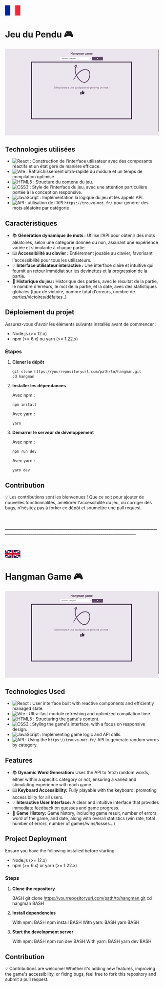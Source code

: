 
![FR flag](/public/readme-assets/fr-flag.png)

# Jeu du Pendu 🎮

![GIF du jeu](/public/readme-assets/presentation-hangman-game.gif)

## Technologies utilisées

- ![React](https://img.shields.io/badge/-React.js-61DAFB?style=flat&logo=react&logoColor=black) : Construction de l'interface utilisateur avec des composants réactifs et un état géré de manière efficace.
- ![Vite](https://img.shields.io/badge/-Vite-646CFF?style=flat&logo=vite&logoColor=white) : Rafraîchissement ultra-rapide du module et un temps de compilation optimisé.
- ![HTML5](https://img.shields.io/badge/-HTML5-E34F26?style=flat&logo=html5&logoColor=white) : Structure du contenu du jeu.
- ![CSS3](https://img.shields.io/badge/-CSS3-1572B6?style=flat&logo=css3&logoColor=white) : Style de l'interface du jeu, avec une attention particulière portée à la conception responsive.
- ![JavaScript](https://img.shields.io/badge/-JavaScript-F7DF1E?style=flat&logo=javascript&logoColor=black) : Implémentation la logique du jeu et les appels API.
- ![API](https://img.shields.io/badge/-API-0A0A0A?style=flat&logo=swagger&logoColor=white) : utilisation de l'API `https://trouve-mot.fr/` pour générer des mots aléatoire par catégorie

## Caractéristiques

- 📚 **Génération dynamique de mots :** Utilise l'API  pour obtenir des mots aléatoires, selon une catégorie donnée ou non, assurant une expérience variée et stimulante à chaque partie.
- ⌨️ **Accessibilité au clavier :** Entièrement jouable au clavier, favorisant l'accessibilité pour tous les utilisateurs.
- 💡 **Interface utilisateur interactive :** Une interface claire et intuitive qui fournit un retour immédiat sur les devinettes et la progression de la partie.
- 📖 **Historique du jeu :** Historique des parties, avec le résultat de la partie, le nombre d'erreurs, le mot de la partie, et la date, avec des statistiques globales (taux de victoire, nombre total d'erreurs, nombre de parties/victoires/défaites..)

## Déploiement du projet

Assurez-vous d'avoir les éléments suivants installés avant de commencer :
- Node.js (>= 12.x)
- npm (>= 6.x) ou yarn (>= 1.22.x)

### Étapes

1. **Cloner le dépôt**

   ```
   git clone https://yourrepositoryurl.com/path/to/hangman.git
   cd hangman
   ```

2. **Installer les dépendances**

   Avec npm :
   ```
   npm install
   ```
   Avec yarn :
   ```
   yarn
   ```

3. **Démarrer le serveur de développement**

   Avec npm :
   ```
   npm run dev
   ```
   Avec yarn :
   ```
   yarn dev
   ```

## Contribution

💡 Les contributions sont les bienvenues ! Que ce soit pour ajouter de nouvelles fonctionnalités, améliorer l'accessibilité du jeu, ou corriger des bugs, n'hésitez pas à forker ce dépôt et soumettre une pull request.

<br>
<br>
_________________________________________________________________________________________________________________________________________________
<br>
<br>
<br>


![UK flag](/public/readme-assets/uk-flag.png)
# Hangman Game 🎮

![Game GIF](/public/presentation-hangman-game.gif)

## Technologies Used

- ![React](https://img.shields.io/badge/-React.js-61DAFB?style=flat&logo=react&logoColor=black) : User interface built with reactive components and efficiently managed state.
- ![Vite](https://img.shields.io/badge/-Vite-646CFF?style=flat&logo=vite&logoColor=white) : Ultra-fast module refreshing and optimized compilation time.
- ![HTML5](https://img.shields.io/badge/-HTML5-E34F26?style=flat&logo=html5&logoColor=white) : Structuring the game's content.
- ![CSS3](https://img.shields.io/badge/-CSS3-1572B6?style=flat&logo=css3&logoColor=white) : Styling the game's interface, with a focus on responsive design.
- ![JavaScript](https://img.shields.io/badge/-JavaScript-F7DF1E?style=flat&logo=javascript&logoColor=black) : Implementing game logic and API calls.
- ![API](https://img.shields.io/badge/-API-0A0A0A?style=flat&logo=swagger&logoColor=white) : Using the `https://trouve-mot.fr/` API to generate random words by category.

## Features

- 📚 **Dynamic Word Generation:** Uses the API to fetch random words, either within a specific category or not, ensuring a varied and stimulating experience with each game.
- ⌨️ **Keyboard Accessibility:** Fully playable with the keyboard, promoting accessibility for all users.
- 💡 **Interactive User Interface:** A clear and intuitive interface that provides immediate feedback on guesses and game progress.
- 📖 **Game History:** Game history, including game result, number of errors, word of the game, and date, along with overall statistics (win rate, total number of errors, number of games/wins/losses...)

## Project Deployment

Ensure you have the following installed before starting:
- Node.js (>= 12.x)
- npm (>= 6.x) or yarn (>= 1.22.x)

### Steps

1. **Clone the repository**

   BASH
   git clone https://yourrepositoryurl.com/path/to/hangman.git
   cd hangman
   BASH

2. **Install dependencies**

   With npm:
   BASH
   npm install
   BASH
   With yarn:
   BASH
   yarn
   BASH

3. **Start the development server**

   With npm:
   BASH
   npm run dev
   BASH
   With yarn:
   BASH
   yarn dev
   BASH

## Contribution

💡 Contributions are welcome! Whether it's adding new features, improving the game's accessibility, or fixing bugs, feel free to fork this repository and submit a pull request.

